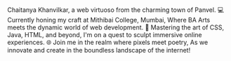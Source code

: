 Chaitanya Khanvilkar, a web virtuoso from the charming town of Panvel.
💻 Currently honing my craft at Mithibai College, Mumbai,
Where BA Arts meets the dynamic world of web development.
🚀 Mastering the art of CSS, Java, HTML, and beyond,
I'm on a quest to sculpt immersive online experiences.
🌐 Join me in the realm where pixels meet poetry,
As we innovate and create in the boundless landscape of the internet! 

<!---
chaitanyakhanvilkar02/chaitanyakhanvilkar02 is a ✨ special ✨ repository because its `README.md` (this file) appears on your GitHub profile.
You can click the Preview link to take a look at your changes.
--->
